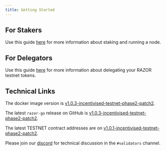 ```yaml
---
title: Getting Started
---
```


## For Stakers

Use this guide [here](Stake.md) for more information about staking and running a node.

## For Delegators

Use this guide [here](/docs/delegation/delegate) for more information about delegating your RAZOR testnet tokens.

## Technical Links

The docker image version is [v1.0.3-incentivised-testnet-phase2-patch2](https://hub.docker.com/layers/razor-go/razornetwork/razor-go/v1.0.3-incentivised-testnet-phase2-patch2/images/sha256-e3fc3d3abe1fad1e9ec13fec54e3419fa507dd60c00056e9c7c9215a87c9eecf?context=explore).

The latest `razor-go` release on GitHub is [v1.0.3-incentivised-testnet-phase2-patch2](https://github.com/razor-network/razor-go/releases/tag/v1.0.3-incentivised-testnet-phase2-patch2).

The latest TESTNET contract addresses are on [v1.0.1-incentivised-testnet-phase2-patch2](https://github.com/razor-network/contracts/blob/v1.0.1-incentivised-testnet-phase2-patch2/deployed/skale/addresses.json).

Please join our [discord](https://discord.gg/EC53qp2kJ6) for technical discussion in the `#validators` channel.
